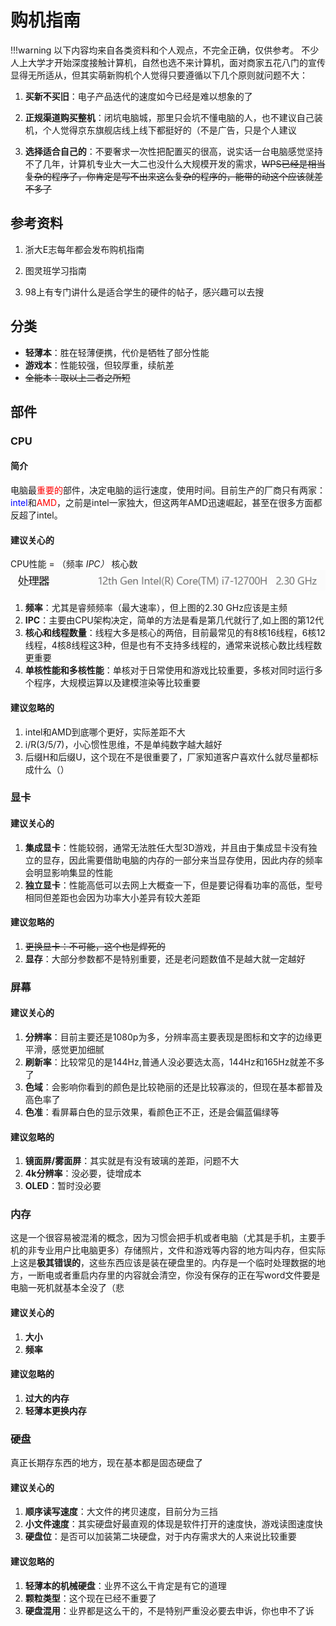 # 购机指南

!!!warning
    以下内容均来自各类资料和个人观点，不完全正确，仅供参考。
不少人上大学才开始深度接触计算机，自然也选不来计算机，面对商家五花八门的宣传显得无所适从，但其实萌新购机个人觉得只要遵循以下几个原则就问题不大：

1. **买新不买旧**：电子产品迭代的速度如今已经是难以想象的了

2. **正规渠道购买整机**：闭坑电脑城，那里只会坑不懂电脑的人，也不建议自己装机，个人觉得京东旗舰店线上线下都挺好的（不是广告，只是个人建议

3. **选择适合自己的**：不要奢求一次性把配置买的很高，说实话一台电脑感觉坚持不了几年，计算机专业大一大二也没什么大规模开发的需求，<del>WPS已经是相当复杂的程序了，你肯定是写不出来这么复杂的程序的，能带的动这个应该就差不多了</del>

## 参考资料

1. 浙大E志每年都会发布购机指南

2. 图灵班学习指南

3. 98上有专门讲什么是适合学生的硬件的帖子，感兴趣可以去搜

## 分类

* **轻薄本**：胜在轻薄便携，代价是牺牲了部分性能
* **游戏本**：性能较强，但较厚重，续航差
* <del>全能本：取以上二者之所短</del>

## 部件

### CPU

#### 简介

电脑最<font color = red>重要的</font>部件，决定电脑的运行速度，使用时间。目前生产的厂商只有两家：<font color = blue>intel</font>和<font color = red>AMD</font>，之前是intel一家独大，但这两年AMD迅速崛起，甚至在很多方面都反超了intel。

#### 建议关心的

CPU性能 = （频率 *IPC）* 核心数
![alt text](images/image.png)

1. **频率**：尤其是睿频频率（最大速率），但上图的2.30 GHz应该是主频
2. **IPC**：主要由CPU架构决定，简单的方法是看是第几代就行了,如上图的第12代
3. **核心和线程数量**：线程大多是核心的两倍，目前最常见的有8核16线程，6核12线程，4核8线程这3种，但是也有不支持多线程的，通常来说核心数比线程数更重要
4. **单核性能和多核性能**：单核对于日常使用和游戏比较重要，多核对同时运行多个程序，大规模运算以及建模渲染等比较重要

#### 建议忽略的

1. intel和AMD到底哪个更好，实际差距不大
2. i/R(3/5/7)，小心惯性思维，不是单纯数字越大越好
3. 后缀H和后缀U，这个现在不是很重要了，厂家知道客户喜欢什么就尽量都标成什么（）

### 显卡

#### 建议关心的

1. **集成显卡**：性能较弱，通常无法胜任大型3D游戏，并且由于集成显卡没有独立的显存，因此需要借助电脑的内存的一部分来当显存使用，因此内存的频率会明显影响集显的性能
2. **独立显卡**：性能高低可以去网上大概查一下，但是要记得看功率的高低，型号相同但差距也会因为功率大小差异有较大差距

#### 建议忽略的

1. <del>更换显卡：不可能，这个也是焊死的</del>
2. **显存**：大部分参数都不是特别重要，还是老问题数值不是越大就一定越好

### 屏幕

#### 建议关心的

1. **分辨率**：目前主要还是1080p为多，分辨率高主要表现是图标和文字的边缘更平滑，感觉更加细腻
2. **刷新率**：比较常见的是144Hz,普通人没必要选太高，144Hz和165Hz就差不多了
3. **色域**：会影响你看到的颜色是比较艳丽的还是比较寡淡的，但现在基本都普及高色率了
4. **色准**：看屏幕白色的显示效果，看颜色正不正，还是会偏蓝偏绿等

#### 建议忽略的

1. **镜面屏/雾面屏**：其实就是有没有玻璃的差距，问题不大
2. **4k分辨率**：没必要，徒增成本
3. **OLED**：暂时没必要

### 内存

这是一个很容易被混淆的概念，因为习惯会把手机或者电脑（尤其是手机，主要手机的非专业用户比电脑更多）存储照片，文件和游戏等内容的地方叫内存，但实际上这是**极其错误的**，这些东西应该是装在硬盘里的。内存是一个临时处理数据的地方，一断电或者重启内存里的内容就会清空，你没有保存的正在写word文件要是电脑一死机就基本全没了（悲

#### 建议关心的

1. **大小**
2. **频率**

#### 建议忽略的

1. **过大的内存**
2. **轻薄本更换内存**

### 硬盘

真正长期存东西的地方，现在基本都是固态硬盘了

#### 建议关心的

1. **顺序读写速度**：大文件的拷贝速度，目前分为三挡
2. **小文件速度**：其实硬盘好最直观的体现是软件打开的速度快，游戏读图速度快
3. **硬盘位**：是否可以加装第二块硬盘，对于内存需求大的人来说比较重要

#### 建议忽略的

1. **轻薄本的机械硬盘**：业界不这么干肯定是有它的道理
2. **颗粒类型**：这个现在已经不重要了
3. **硬盘混用**：业界都是这么干的，不是特别严重没必要去申诉，你也申不了诉
